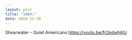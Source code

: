```yaml
---
layout: post
title: "1464:"
date: 2024-12-20
---
```


Shearwater - Quiet Americans 
https://youtu.be/fr2pdwhjtjU
